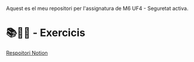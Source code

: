 Aquest es el meu repositori per l'assignatura de M6 UF4 - Seguretat activa.
# 📚📝💾 - Exercicis 
[Respoitori Notion](https://www.notion.so/Zulema-M6-Seguretat-Inform-tica-1068dad83f95805ebcadf620b666c6fd)
